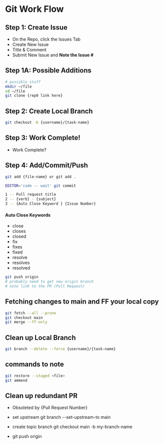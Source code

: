 # Git Work Flow

## Step 1: Create Issue
- On the Repo, click the Issues Tab
- Create New Issue
- Title & Comment
- Submit New Issue and <b>Note the Issue #</b>

## Step 1A: Possible Additions
```bash
# possible stuff
mkdir ~/file
cd ~/file
git clone {rep0 link here}
```
## Step 2: Create Local Branch
```bash
git checkout -b {username}/{task-name}
```
## Step 3: Work Complete!
- Work Complete?

## Step 4: Add/Commit/Push
```bash
git add {file-name} or git add .

EDITOR='code -- wait' git commit

1 -- Pull request title
2 -- {verb} - {subject}
3 -- {Auto Close Keyword } {Issue Number}

```

#### Auto Close Keywords
- close
- closes
- closed
- fix
- fixes
- fixed
- resolve
- resolves
- resolved

```bash
git push origin
# probably need to get new origin branch
# note link to the PR (Pull Request)
```

## Fetching changes to main and FF your local copy
```bash
git fetch --all --prune
git checkout main
git merge --ff-only
```
## Clean up Local Branch
```bash
git branch --delete --force {username}/{task-name}
```


## commands to note
```bash
git restore --staged <file>
git ammend
```

## Clean up redundant PR
- Obsoleted by {Pull Request Number}




- set upstream
git branch --set-upstream-to main

- create topic branch
git checkout main -b my-branch-name

- git push origin
